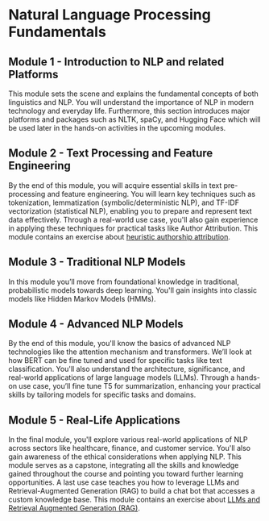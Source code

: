 # Natural Language Processing Fundamentals

## Module 1 - Introduction to NLP and related Platforms
This module sets the scene and explains the fundamental concepts of both linguistics and NLP. You will understand the importance of NLP in modern technology and everyday life. Furthermore, this section introduces major platforms and packages such as NLTK, spaCy, and Hugging Face which will be used later in the hands-on activities in the upcoming modules.


## Module 2 - Text Processing and Feature Engineering
By the end of this module, you will acquire essential skills in text pre-processing and feature engineering. You will learn key techniques such as tokenization, lemmatization (symbolic/deterministic NLP), and TF-IDF vectorization (statistical NLP), enabling you to prepare and represent text data effectively. Through a real-world use case, you'll also gain experience in applying these techniques for practical tasks like Author Attribution.
This module contains an exercise about [heuristic authorship attribution](https://github.com/lisabecker/nlp-fundamentals/blob/main/0204_who_wrote_it.ipynb).

## Module 3 - Traditional NLP Models
In this module you’ll move from foundational knowledge in traditional, probabilistic models towards deep learning. You'll gain insights into classic models like Hidden Markov Models (HMMs).

## Module 4 - Advanced NLP Models
By the end of this module, you'll know the basics of advanced NLP technologies like the attention mechanism and transformers. We’ll look at how BERT can be fine tuned and used for specific tasks like text classification. You'll also understand the architecture, significance, and real-world applications of large language models (LLMs). Through a hands-on use case, you’ll fine tune T5 for summarization, enhancing your practical skills by tailoring models for specific tasks and domains.

## Module 5 - Real-Life Applications 
In the final module, you'll explore various real-world applications of NLP across sectors like healthcare, finance, and customer service. You'll also gain awareness of the ethical considerations when applying NLP. This module serves as a capstone, integrating all the skills and knowledge gained throughout the course and pointing you toward further learning opportunities. A last use case teaches you how to leverage LLMs and Retrieval-Augmented Generation (RAG) to build a chat bot that accesses a custom knowledge base.
This module contains an exercise about [LLMs and Retrieval Augmented Generation (RAG)](https://github.com/lisabecker/nlp-fundamentals/blob/main/0504_llms.ipynb).

